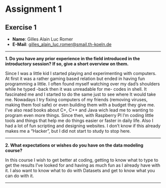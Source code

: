 # Assignment 1

## Exercise 1 

* **Name**: Gilles Alain Luc Romer
* **E-Mail**: gilles_alain_luc.romer@smail.th-koeln.de
___
__1. Do you have any prior experience in the field introduced in the introductory session? If so, give a short overview on them.__

Since I was a little kid I started playing and experimenting with computers. At first it was a rather gaming based relation but ended in having fun programming a little.
I often found myself watching over my dad’s shoulders while he typed -back then it was unreadable for me- codes in shell. It fascinated me and I started to do the same just to see where It would take me.
Nowadays I try fixing computers of my friends (removing viruses, making them fool safe) or even building them with a budget they give me. I've also read books about C+, C++ and Java wich lead me to wanting to program even more things. Since then, with Raspberry PI I’m coding little tools and things that help me do things easier or faster in daily life. Also I had a lot of fun scripting and designing websites.
I don’t know if this already makes me a “Hacker”, but I did not start to study to stop here.
___
__2. What expectations or wishes do you have on the data modeling course?__

In this course I wish to get better at coding, getting to know what to type to get the results I’ve looked for and having as much fun as I already have with it. I also want to know what to do with Datasets and get to know what you can do with it.
___
